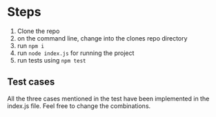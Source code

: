 # Steps
1. Clone the repo
2. on the command line, change into the clones repo directory
3. run `npm i`
4. run `node index.js` for running the project
5. run tests using `npm test`

## Test cases
All the three cases mentioned in the test have been implemented in the index.js file. Feel free to change the combinations.